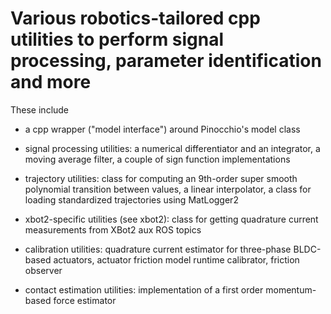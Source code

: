 # Various robotics-tailored cpp utilities to perform signal processing, parameter identification and more

These include

- a cpp wrapper ("model interface") around Pinocchio's model class

- signal processing utilities: a numerical differentiator and an integrator, a moving average filter, a couple of sign function implementations

- trajectory utilities: class for computing an 9th-order super smooth polynomial transition between values, a linear interpolator, a class for loading standardized trajectories using MatLogger2

- xbot2-specific utilities (see xbot2): class for getting quadrature current measurements from XBot2 aux ROS topics

- calibration utilities: quadrature current estimator for three-phase BLDC-based actuators, actuator friction model runtime calibrator, friction observer

- contact estimation utilities: implementation of a first order momentum-based force estimator
